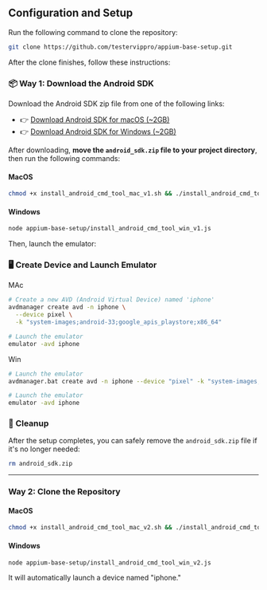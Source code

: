 
## Configuration and Setup
Run the following command to clone the repository:

```bash
git clone https://github.com/testervippro/appium-base-setup.git
```

After the clone finishes, follow these instructions:

### 📦 Way 1: Download the Android SDK

Download the Android SDK zip file from one of the following links:

- 👉 [Download Android SDK for macOS (~2GB)](https://drive.google.com/file/d/1AESybZmmfmnwEooQDFpw5vs5QEEPeao7/view?usp=sharing)  
- 👉 [Download Android SDK for Windows (~2GB)](https://drive.google.com/file/d/1aNsnMuwSMW1GUR7kjza8gWgW_OJpgqAs/view?usp=sharing)

After downloading, **move the `android_sdk.zip` file to your project directory**, then run the following commands:

#### MacOS

```bash
chmod +x install_android_cmd_tool_mac_v1.sh && ./install_android_cmd_tool_mac_v1.sh
````

#### Windows

```bash
node appium-base-setup/install_android_cmd_tool_win_v1.js
```

Then, launch the emulator:

### 🖥️ Create Device and Launch Emulator
MAc
```bash
# Create a new AVD (Android Virtual Device) named 'iphone'
avdmanager create avd -n iphone \
  --device pixel \
  -k "system-images;android-33;google_apis_playstore;x86_64"
```

```bash
# Launch the emulator
emulator -avd iphone
```
Win
```bash
# Launch the emulator
avdmanager.bat create avd -n iphone --device "pixel" -k "system-images;android-33;google_apis_playstore;x86_64"
```

```bash
# Launch the emulator
emulator -avd iphone
```

### 🧹 Cleanup

After the setup completes, you can safely remove the `android_sdk.zip` file if it's no longer needed:

```bash
rm android_sdk.zip
```

---

### Way 2: Clone the Repository


#### MacOS

```bash
chmod +x install_android_cmd_tool_mac_v2.sh && ./install_android_cmd_tool_mac_v2.sh
```

#### Windows

```bash
node appium-base-setup/install_android_cmd_tool_win_v2.js
```

It will automatically launch a device named "iphone."

```
